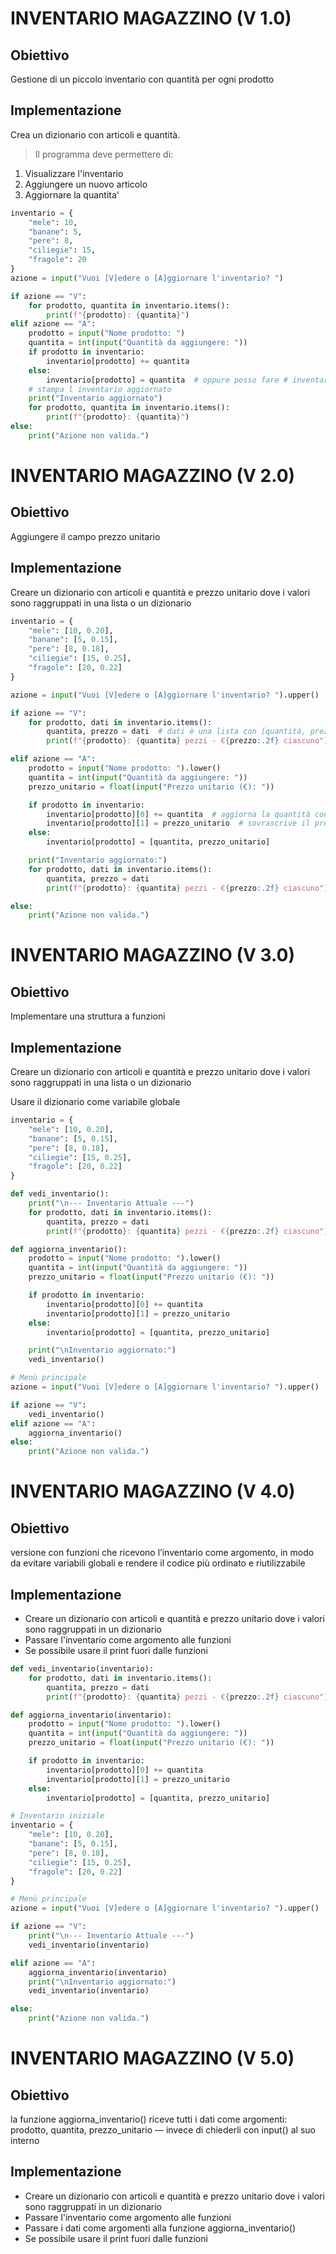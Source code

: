 # INVENTARIO MAGAZZINO (V 1.0)
## Obiettivo
Gestione di un piccolo inventario con quantità per ogni prodotto

## Implementazione
Crea un dizionario con articoli e quantità.

> Il programma deve permettere di:

1. Visualizzare l'inventario
2. Aggiungere un nuovo articolo
3. Aggiornare la quantita'

```python
inventario = {
    "mele": 10,
    "banane": 5,
    "pere": 8,
    "ciliegie": 15,
    "fragole": 20
}
azione = input("Vuoi [V]edere o [A]ggiornare l'inventario? ")

if azione == "V":
    for prodotto, quantita in inventario.items():
        print(f"{prodotto}: {quantita}")
elif azione == "A":
    prodotto = input("Nome prodotto: ")
    quantita = int(input("Quantità da aggiungere: "))
    if prodotto in inventario:
        inventario[prodotto] += quantita
    else:
        inventario[prodotto] = quantita  # oppure posso fare # inventario.setdefault(prodotto, 0) # inventario[prodotto] += quantita
    # stampa l inventario aggiornato
    print("Inventario aggiornato")
    for prodotto, quantita in inventario.items():
        print(f"{prodotto}: {quantita}")
else:
    print("Azione non valida.")
```
# INVENTARIO MAGAZZINO (V 2.0)
## Obiettivo
Aggiungere il campo prezzo unitario
## Implementazione
Creare un dizionario con articoli e quantità e prezzo unitario dove i valori sono raggruppati in una lista o un dizionario

```python
inventario = {
    "mele": [10, 0.20],
    "banane": [5, 0.15],
    "pere": [8, 0.18],
    "ciliegie": [15, 0.25],
    "fragole": [20, 0.22]
}

azione = input("Vuoi [V]edere o [A]ggiornare l'inventario? ").upper()

if azione == "V":
    for prodotto, dati in inventario.items():
        quantita, prezzo = dati  # dati è una lista con [quantità, prezzo]
        print(f"{prodotto}: {quantita} pezzi - €{prezzo:.2f} ciascuno")  # con .2f stampo il prezzo con 2 decimali

elif azione == "A":
    prodotto = input("Nome prodotto: ").lower()
    quantita = int(input("Quantità da aggiungere: "))
    prezzo_unitario = float(input("Prezzo unitario (€): "))

    if prodotto in inventario:
        inventario[prodotto][0] += quantita  # aggiorna la quantità con [prodotto][0] dove 0 è la quantità
        inventario[prodotto][1] = prezzo_unitario  # sovrascrive il prezzo
    else:
        inventario[prodotto] = [quantita, prezzo_unitario]

    print("Inventario aggiornato:")
    for prodotto, dati in inventario.items():
        quantita, prezzo = dati
        print(f"{prodotto}: {quantita} pezzi - €{prezzo:.2f} ciascuno")

else:
    print("Azione non valida.")
```
# INVENTARIO MAGAZZINO (V 3.0)
## Obiettivo
Implementare una struttura a funzioni
## Implementazione
Creare un dizionario con articoli e quantità e prezzo unitario dove i valori sono raggruppati in una lista o un dizionario

Usare il dizionario come variabile globale

```python
inventario = {
    "mele": [10, 0.20],
    "banane": [5, 0.15],
    "pere": [8, 0.18],
    "ciliegie": [15, 0.25],
    "fragole": [20, 0.22]
}

def vedi_inventario():
    print("\n--- Inventario Attuale ---")
    for prodotto, dati in inventario.items():
        quantita, prezzo = dati
        print(f"{prodotto}: {quantita} pezzi - €{prezzo:.2f} ciascuno")

def aggiorna_inventario():
    prodotto = input("Nome prodotto: ").lower()
    quantita = int(input("Quantità da aggiungere: "))
    prezzo_unitario = float(input("Prezzo unitario (€): "))

    if prodotto in inventario:
        inventario[prodotto][0] += quantita
        inventario[prodotto][1] = prezzo_unitario
    else:
        inventario[prodotto] = [quantita, prezzo_unitario]

    print("\nInventario aggiornato:")
    vedi_inventario()

# Menù principale
azione = input("Vuoi [V]edere o [A]ggiornare l'inventario? ").upper()

if azione == "V":
    vedi_inventario()
elif azione == "A":
    aggiorna_inventario()
else:
    print("Azione non valida.")
```
# INVENTARIO MAGAZZINO (V 4.0)

## Obiettivo
versione con funzioni che ricevono l’inventario come argomento, in modo da evitare variabili globali e rendere il codice più ordinato e riutilizzabile

## Implementazione
- Creare un dizionario con articoli e quantità e prezzo unitario dove i valori sono raggruppati in un dizionario
- Passare l'inventario come argomento alle funzioni
- Se possibile usare il print fuori dalle funzioni

```python
def vedi_inventario(inventario):
    for prodotto, dati in inventario.items():
        quantita, prezzo = dati
        print(f"{prodotto}: {quantita} pezzi - €{prezzo:.2f} ciascuno")

def aggiorna_inventario(inventario):
    prodotto = input("Nome prodotto: ").lower()
    quantita = int(input("Quantità da aggiungere: "))
    prezzo_unitario = float(input("Prezzo unitario (€): "))

    if prodotto in inventario:
        inventario[prodotto][0] += quantita
        inventario[prodotto][1] = prezzo_unitario
    else:
        inventario[prodotto] = [quantita, prezzo_unitario]

# Inventario iniziale
inventario = {
    "mele": [10, 0.20],
    "banane": [5, 0.15],
    "pere": [8, 0.18],
    "ciliegie": [15, 0.25],
    "fragole": [20, 0.22]
}

# Menù principale
azione = input("Vuoi [V]edere o [A]ggiornare l'inventario? ").upper()

if azione == "V":
    print("\n--- Inventario Attuale ---")
    vedi_inventario(inventario)

elif azione == "A":
    aggiorna_inventario(inventario)
    print("\nInventario aggiornato:")
    vedi_inventario(inventario)

else:
    print("Azione non valida.")
```
# INVENTARIO MAGAZZINO (V 5.0)
## Obiettivo
la funzione aggiorna_inventario() riceve tutti i dati come argomenti: prodotto, quantita, prezzo_unitario — invece di chiederli con input() al suo interno

## Implementazione
- Creare un dizionario con articoli e quantità e prezzo unitario dove i valori sono raggruppati in un dizionario
- Passare l'inventario come argomento alle funzioni
- Passare i dati come argomenti alla funzione aggiorna_inventario()
- Se possibile usare il print fuori dalle funzioni

```python

```
